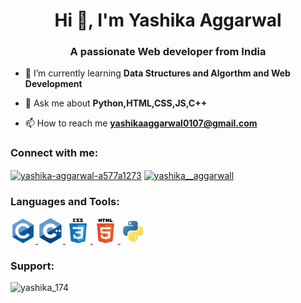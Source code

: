 <h1 align="center">Hi 👋, I'm Yashika Aggarwal</h1>
<h3 align="center">A passionate Web developer from India</h3>

- 🌱 I’m currently learning **Data Structures and Algorthm and Web Development**

- 💬 Ask me about **Python,HTML,CSS,JS,C++**

- 📫 How to reach me **yashikaaggarwal0107@gmail.com**

<h3 align="left">Connect with me:</h3>
<p align="left">
<a href="https://linkedin.com/in/yashika-aggarwal-a577a1273" target="blank"><img align="center" src="https://raw.githubusercontent.com/rahuldkjain/github-profile-readme-generator/master/src/images/icons/Social/linked-in-alt.svg" alt="yashika-aggarwal-a577a1273" height="30" width="40" /></a>
<a href="https://instagram.com/yashika__aggarwall" target="blank"><img align="center" src="https://raw.githubusercontent.com/rahuldkjain/github-profile-readme-generator/master/src/images/icons/Social/instagram.svg" alt="yashika__aggarwall" height="30" width="40" /></a>
</p>

<h3 align="left">Languages and Tools:</h3>
<p align="left"> <a href="https://www.cprogramming.com/" target="_blank" rel="noreferrer"> <img src="https://raw.githubusercontent.com/devicons/devicon/master/icons/c/c-original.svg" alt="c" width="40" height="40"/> </a> <a href="https://www.w3schools.com/cpp/" target="_blank" rel="noreferrer"> <img src="https://raw.githubusercontent.com/devicons/devicon/master/icons/cplusplus/cplusplus-original.svg" alt="cplusplus" width="40" height="40"/> </a> <a href="https://www.w3schools.com/css/" target="_blank" rel="noreferrer"> <img src="https://raw.githubusercontent.com/devicons/devicon/master/icons/css3/css3-original-wordmark.svg" alt="css3" width="40" height="40"/> </a> <a href="https://www.w3.org/html/" target="_blank" rel="noreferrer"> <img src="https://raw.githubusercontent.com/devicons/devicon/master/icons/html5/html5-original-wordmark.svg" alt="html5" width="40" height="40"/> </a> <a href="https://www.python.org" target="_blank" rel="noreferrer"> <img src="https://raw.githubusercontent.com/devicons/devicon/master/icons/python/python-original.svg" alt="python" width="40" height="40"/> </a> </p>

<h3 align="left">Support:</h3>
<p><a href="https://www.buymeacoffee.com/yashika_174"> <img align="left" src="https://cdn.buymeacoffee.com/buttons/v2/default-yellow.png" height="50" width="210" alt="yashika_174" /></a></p><br><br>
